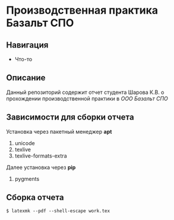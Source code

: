 # Производственная практика Базальт СПО

## Навигация

* Что-то

## Описание

Данный репозиторий содержит отчет студента Шарова К.В. о прохождении производственной практики в *ООО Базальт СПО*

## Зависимости для сборки отчета

Установка через пакетный менеджер **apt**

1. unicode
2. texlive
3. texlive-formats-extra

Далее установка через **pip**

1. pygments


## Сборка отчета

```
$ latexmk --pdf --shell-escape work.tex
```